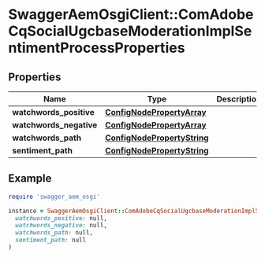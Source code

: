 # SwaggerAemOsgiClient::ComAdobeCqSocialUgcbaseModerationImplSentimentProcessProperties

## Properties

| Name | Type | Description | Notes |
| ---- | ---- | ----------- | ----- |
| **watchwords_positive** | [**ConfigNodePropertyArray**](ConfigNodePropertyArray.md) |  | [optional] |
| **watchwords_negative** | [**ConfigNodePropertyArray**](ConfigNodePropertyArray.md) |  | [optional] |
| **watchwords_path** | [**ConfigNodePropertyString**](ConfigNodePropertyString.md) |  | [optional] |
| **sentiment_path** | [**ConfigNodePropertyString**](ConfigNodePropertyString.md) |  | [optional] |

## Example

```ruby
require 'swagger_aem_osgi'

instance = SwaggerAemOsgiClient::ComAdobeCqSocialUgcbaseModerationImplSentimentProcessProperties.new(
  watchwords_positive: null,
  watchwords_negative: null,
  watchwords_path: null,
  sentiment_path: null
)
```

